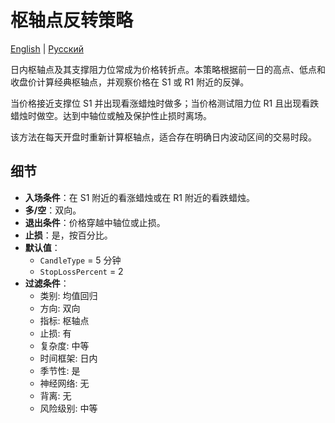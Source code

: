 # 枢轴点反转策略
[English](README.md) | [Русский](README_ru.md)

日内枢轴点及其支撑阻力位常成为价格转折点。本策略根据前一日的高点、低点和收盘价计算经典枢轴点，并观察价格在 S1 或 R1 附近的反弹。

当价格接近支撑位 S1 并出现看涨蜡烛时做多；当价格测试阻力位 R1 且出现看跌蜡烛时做空。达到中轴位或触及保护性止损时离场。

该方法在每天开盘时重新计算枢轴点，适合存在明确日内波动区间的交易时段。

## 细节

- **入场条件**：在 S1 附近的看涨蜡烛或在 R1 附近的看跌蜡烛。
- **多/空**：双向。
- **退出条件**：价格穿越中轴位或止损。
- **止损**：是，按百分比。
- **默认值**：
  - `CandleType` = 5 分钟
  - `StopLossPercent` = 2
- **过滤条件**：
  - 类别: 均值回归
  - 方向: 双向
  - 指标: 枢轴点
  - 止损: 有
  - 复杂度: 中等
  - 时间框架: 日内
  - 季节性: 是
  - 神经网络: 无
  - 背离: 无
  - 风险级别: 中等
